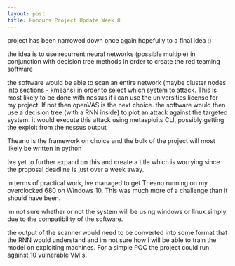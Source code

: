 ```yaml
---
layout: post
title: Honours Project Update Week 8
---
```


project has been narrowed down once again hopefully to a final idea :)

the idea is to use recurrent neural networks (possible multiple) in conjunction with decision tree methods in order to create the red teaming software

the software would be able to scan an entire network (maybe cluster nodes into sections - kmeans) in order to select which system to attack.
This is most likely to be done with nessus if i can use the universities license for my project. If not then openVAS is the next choice.
the software would then use a decision tree (with a RNN inside) to plot an attack against the targeted system.
it would execute this attack using metasploits CLI, possibly getting the exploit from the nessus output

Theano is the framework on choice and the bulk of the project will most likely be written in python

Ive yet to further expand on this and create a title which is worrying since the proposal deadline is just over a week away.

in terms of practical work, Ive managed to get Theano running on my overclocked 680 on Windows 10. This was much more of a challenge than it should have been.

im not sure whether or not the system will be using windows or linux simply due to the compatibility of the software.

the output of the scanner would need to be converted into some format that the RNN would understand and im not sure how i will be able to train the model on exploiting machines.
For a simple POC the project could run against 10 vulnerable VM's.

